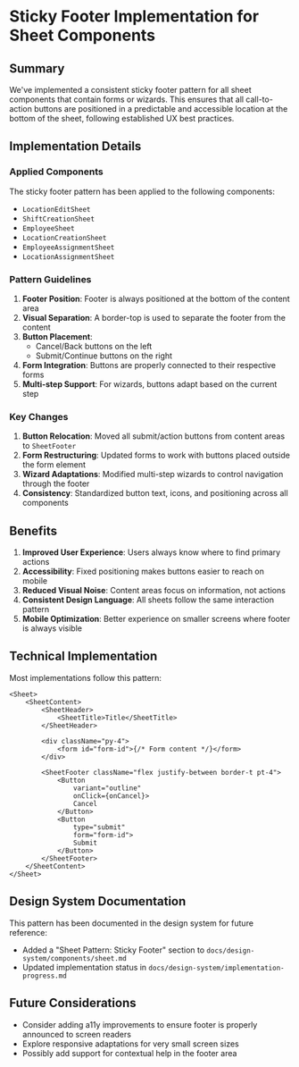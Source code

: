 # Sticky Footer Implementation for Sheet Components

## Summary

We've implemented a consistent sticky footer pattern for all sheet components that contain forms or wizards. This ensures that all call-to-action buttons are positioned in a predictable and accessible location at the bottom of the sheet, following established UX best practices.

## Implementation Details

### Applied Components

The sticky footer pattern has been applied to the following components:

- `LocationEditSheet`
- `ShiftCreationSheet`
- `EmployeeSheet`
- `LocationCreationSheet`
- `EmployeeAssignmentSheet`
- `LocationAssignmentSheet`

### Pattern Guidelines

1. **Footer Position**: Footer is always positioned at the bottom of the content area
2. **Visual Separation**: A border-top is used to separate the footer from the content
3. **Button Placement**:
   - Cancel/Back buttons on the left
   - Submit/Continue buttons on the right
4. **Form Integration**: Buttons are properly connected to their respective forms
5. **Multi-step Support**: For wizards, buttons adapt based on the current step

### Key Changes

1. **Button Relocation**: Moved all submit/action buttons from content areas to `SheetFooter`
2. **Form Restructuring**: Updated forms to work with buttons placed outside the form element
3. **Wizard Adaptations**: Modified multi-step wizards to control navigation through the footer
4. **Consistency**: Standardized button text, icons, and positioning across all components

## Benefits

1. **Improved User Experience**: Users always know where to find primary actions
2. **Accessibility**: Fixed positioning makes buttons easier to reach on mobile
3. **Reduced Visual Noise**: Content areas focus on information, not actions
4. **Consistent Design Language**: All sheets follow the same interaction pattern
5. **Mobile Optimization**: Better experience on smaller screens where footer is always visible

## Technical Implementation

Most implementations follow this pattern:

```tsx
<Sheet>
	<SheetContent>
		<SheetHeader>
			<SheetTitle>Title</SheetTitle>
		</SheetHeader>

		<div className="py-4">
			<form id="form-id">{/* Form content */}</form>
		</div>

		<SheetFooter className="flex justify-between border-t pt-4">
			<Button
				variant="outline"
				onClick={onCancel}>
				Cancel
			</Button>
			<Button
				type="submit"
				form="form-id">
				Submit
			</Button>
		</SheetFooter>
	</SheetContent>
</Sheet>
```

## Design System Documentation

This pattern has been documented in the design system for future reference:

- Added a "Sheet Pattern: Sticky Footer" section to `docs/design-system/components/sheet.md`
- Updated implementation status in `docs/design-system/implementation-progress.md`

## Future Considerations

- Consider adding a11y improvements to ensure footer is properly announced to screen readers
- Explore responsive adaptations for very small screen sizes
- Possibly add support for contextual help in the footer area
